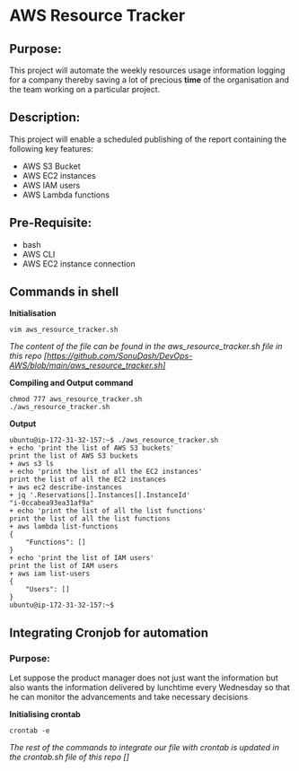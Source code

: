 # AWS Resource Tracker
## Purpose:
This project will automate the weekly resources usage information logging for a company thereby saving a lot of precious **time** of the organisation and the team working on a particular project.

## Description:
This project will enable a scheduled publishing of the report containing the following key features:
- AWS S3 Bucket
- AWS EC2 instances
- AWS IAM users
- AWS Lambda functions

##  Pre-Requisite:
- bash
- AWS CLI
- AWS EC2 instance connection

## Commands in shell
**Initialisation**
```
vim aws_resource_tracker.sh
```
_The content of the file can be found in the aws_resource_tracker.sh file in this repo 
[https://github.com/SonuDash/DevOps-AWS/blob/main/aws_resource_tracker.sh]_

**Compiling and Output command**
```
chmod 777 aws_resource_tracker.sh
./aws_resource_tracker.sh
```

**Output**
```
ubuntu@ip-172-31-32-157:~$ ./aws_resource_tracker.sh
+ echo 'print the list of AWS S3 buckets'
print the list of AWS S3 buckets
+ aws s3 ls
+ echo 'print the list of all the EC2 instances'
print the list of all the EC2 instances
+ aws ec2 describe-instances
+ jq '.Reservations[].Instances[].InstanceId'
"i-0ccabea93ea31af9a"
+ echo 'print the list of all the list functions'
print the list of all the list functions
+ aws lambda list-functions
{
    "Functions": []
}
+ echo 'print the list of IAM users'
print the list of IAM users
+ aws iam list-users
{
    "Users": []
}
ubuntu@ip-172-31-32-157:~$

```

## Integrating Cronjob for automation
### Purpose:
Let suppose the product manager does not just want the information but also wants the information delivered by lunchtime every Wednesday so that he can monitor the advancements and take necessary decisions

**Initialising crontab**
```
crontab -e
```

*The rest of the commands to integrate our file with crontab is updated in the crontab.sh file of this repo []*
